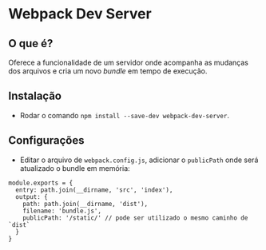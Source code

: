 # Webpack Dev Server

## O que é?

Oferece a funcionalidade de um servidor onde acompanha as mudanças dos arquivos e cria um novo _bundle_ em tempo de execução.

## Instalação

* Rodar o comando `npm install --save-dev webpack-dev-server`.

## Configurações

* Editar o arquivo de `webpack.config.js`, adicionar o `publicPath` onde será atualizado o bundle em memória:
```
module.exports = {
  entry: path.join(__dirname, 'src', 'index'),
  output: {
    path: path.join(__dirname, 'dist'),
    filename: 'bundle.js',
    publicPath: '/static/' // pode ser utilizado o mesmo caminho de `dist`
  }
}
```
